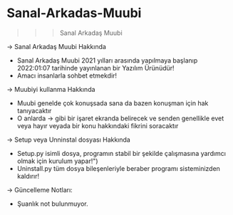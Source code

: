 # Sanal-Arkadas-Muubi
 >>> Sanal Arkadaş Muubi

-> Sanal Arkadaş Muubi Hakkında
- Sanal Arkadaş Muubi 2021 yılları arasında yapılmaya başlanıp 2022:01:07 tarihinde yayınlanan bir Yazılım Ürünüdür!
- Amacı insanlarla sohbet etmekdir!

-> Muubiyi kullanma Hakkında
- Muubi genelde çok konuşsada sana da bazen konuşman için hak tanıyacaktır
- O anlarda -> gibi bir işaret ekranda belirecek ve senden genellikle evet veya hayır veyada bir konu hakkındaki fikrini soracaktır

-> Setup veya Unninstal dosyası Hakkında
- Setup.py isimli dosya, programın stabil bir şekilde çalışmasına yardımcı olmak için kurulum yapar!")
- Uninstall.py tüm dosya bileşenleriyle beraber programı sisteminizden kaldırır!

-> Güncelleme Notları:
- Şuanlık not bulunmuyor.


  


